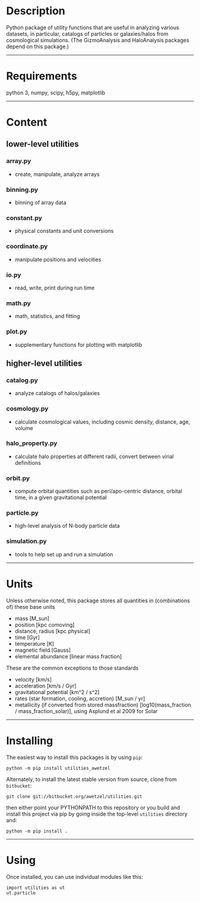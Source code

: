 # Description

Python package of utility functions that are useful in analyzing various datasets, in particular, catalogs of particles or galaxies/halos from cosmological simulations. (The GizmoAnalysis and HaloAnalysis packages depend on this package.)


---
# Requirements

python 3, numpy, scipy, h5py, matplotlib


---
# Content

## lower-level utilities

### array.py 
* create, manipulate, analyze arrays

### binning.py
* binning of array data

### constant.py
* physical constants and unit conversions

### coordinate.py
* manipulate positions and velocities

### io.py
* read, write, print during run time

### math.py 
* math, statistics, and fitting

### plot.py
* supplementary functions for plotting with matplotlib


## higher-level utilities

### catalog.py
* analyze catalogs of halos/galaxies

### cosmology.py
* calculate cosmological values, including cosmic density, distance, age, volume

### halo_property.py
* calculate halo properties at different radii, convert between virial definitions

### orbit.py
* compute orbital quantities such as peri/apo-centric distance, orbital time, in a given gravitational potential

### particle.py
* high-level analysis of N-body particle data

### simulation.py
* tools to help set up and run a simulation


---
# Units

Unless otherwise noted, this package stores all quantities in (combinations of) these base units
* mass [M_sun]
* position [kpc comoving]
* distance, radius [kpc physical]
* time [Gyr]
* temperature [K]
* magnetic field [Gauss]
* elemental abundance [linear mass fraction]

These are the common exceptions to those standards
* velocity [km/s]
* acceleration [km/s / Gyr]
* gravitational potential [km^2 / s^2]
* rates (star formation, cooling, accretion) [M_sun / yr]
* metallicity (if converted from stored massfraction) [log10(mass_fraction / mass_fraction_solar)], using Asplund et al 2009 for Solar


---
# Installing


The easiest way to install this packages is by using `pip`:

```
python -m pip install utilities_awetzel

```

Alternately, to install the latest stable version from source, clone from `bitbucket`:

```
git clone git://bitbucket.org/awetzel/utilities.git
```

then either point your PYTHONPATH to this repository or you build and install this project via pip by going inside the top-level `utilities` directory and:

```
python -m pip install .
```


---
# Using

Once installed, you can use individual modules like this:

```
import utilities as ut
ut.particle
```
